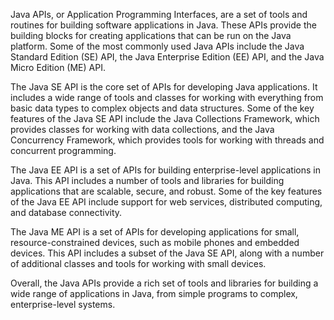 
Java APIs, or Application Programming Interfaces, are a set of tools and routines for building software applications in Java. These APIs provide the building blocks for creating applications that can be run on the Java platform. Some of the most commonly used Java APIs include the Java Standard Edition (SE) API, the Java Enterprise Edition (EE) API, and the Java Micro Edition (ME) API.

The Java SE API is the core set of APIs for developing Java applications. It includes a wide range of tools and classes for working with everything from basic data types to complex objects and data structures. Some of the key features of the Java SE API include the Java Collections Framework, which provides classes for working with data collections, and the Java Concurrency Framework, which provides tools for working with threads and concurrent programming.

The Java EE API is a set of APIs for building enterprise-level applications in Java. This API includes a number of tools and libraries for building applications that are scalable, secure, and robust. Some of the key features of the Java EE API include support for web services, distributed computing, and database connectivity.

The Java ME API is a set of APIs for developing applications for small, resource-constrained devices, such as mobile phones and embedded devices. This API includes a subset of the Java SE API, along with a number of additional classes and tools for working with small devices.

Overall, the Java APIs provide a rich set of tools and libraries for building a wide range of applications in Java, from simple programs to complex, enterprise-level systems.
